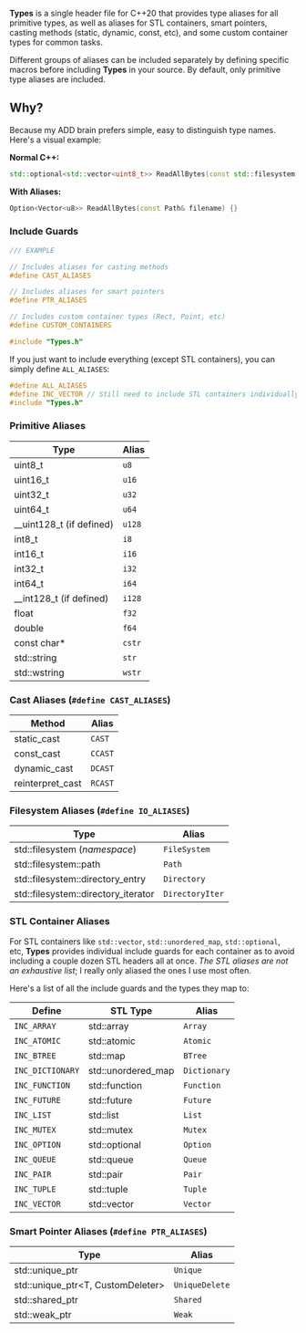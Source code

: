 **Types** is a single header file for C++20 that provides type aliases for all primitive types, as well as aliases for
STL containers, smart pointers, casting methods (static, dynamic, const, etc), and some custom container types for
common tasks.

Different groups of aliases can be included separately by defining specific macros before including **Types** in your
source. By default, only primitive type aliases are included.

## Why?

Because my ADD brain prefers simple, easy to distinguish type names. Here's a visual example:

**Normal C++:**

```c++
std::optional<std::vector<uint8_t>> ReadAllBytes(const std::filesystem::path& filename) {}
```

**With Aliases:**

```c++
Option<Vector<u8>> ReadAllBytes(const Path& filename) {}
```

### Include Guards

```c++
/// EXAMPLE

// Includes aliases for casting methods
#define CAST_ALIASES

// Includes aliases for smart pointers
#define PTR_ALIASES

// Includes custom container types (Rect, Point, etc)
#define CUSTOM_CONTAINERS

#include "Types.h"
```

If you just want to include everything (except STL containers), you can simply define `ALL_ALIASES`:

```cpp
#define ALL_ALIASES
#define INC_VECTOR // Still need to include STL containers individually
#include "Types.h"
```

### Primitive Aliases

| Type                     | Alias  |
|--------------------------|--------|
| uint8_t                  | `u8`   |
| uint16_t                 | `u16`  |
| uint32_t                 | `u32`  |
| uint64_t                 | `u64`  |
| __uint128_t (if defined) | `u128` |
| int8_t                   | `i8`   |
| int16_t                  | `i16`  |
| int32_t                  | `i32`  |
| int64_t                  | `i64`  |
| __int128_t (if defined)  | `i128` |
| float                    | `f32`  |
| double                   | `f64`  |
| const char*              | `cstr` |
| std::string              | `str`  |
| std::wstring             | `wstr` |

### Cast Aliases (`#define CAST_ALIASES`)

| Method           | Alias   |
|------------------|---------|
| static_cast      | `CAST`  |
| const_cast       | `CCAST` |
| dynamic_cast     | `DCAST` |
| reinterpret_cast | `RCAST` |

### Filesystem Aliases (`#define IO_ALIASES`)

| Type                                | Alias           |
|-------------------------------------|-----------------|
| std::filesystem (_namespace_)       | `FileSystem`    |
| std::filesystem::path               | `Path`          |
| std::filesystem::directory_entry    | `Directory`     |
| std::filesystem::directory_iterator | `DirectoryIter` |

### STL Container Aliases

For STL containers like `std::vector`, `std::unordered_map`, `std::optional`, etc, **Types** provides individual include
guards for each container as to avoid including a couple dozen STL headers all at once. *The STL aliases are not an
exhaustive list*; I really only aliased the ones I use most often.

Here's a list of all the include guards and the types they map to:

| Define           | STL Type           | Alias        |
|------------------|--------------------|--------------|
| `INC_ARRAY`      | std::array         | `Array`      |
| `INC_ATOMIC`     | std::atomic        | `Atomic`     |
| `INC_BTREE`      | std::map           | `BTree`      |
| `INC_DICTIONARY` | std::unordered_map | `Dictionary` |
| `INC_FUNCTION`   | std::function      | `Function`   |
| `INC_FUTURE`     | std::future        | `Future`     |
| `INC_LIST`       | std::list          | `List`       |
| `INC_MUTEX`      | std::mutex         | `Mutex`      |
| `INC_OPTION`     | std::optional      | `Option`     |
| `INC_QUEUE`      | std::queue         | `Queue`      |
| `INC_PAIR`       | std::pair          | `Pair`       |
| `INC_TUPLE`      | std::tuple         | `Tuple`      |
| `INC_VECTOR`     | std::vector        | `Vector`     |

### Smart Pointer Aliases (`#define PTR_ALIASES`)

| Type                              | Alias          |
|-----------------------------------|----------------|
| std::unique_ptr                   | `Unique`       |
| std::unique_ptr<T, CustomDeleter> | `UniqueDelete` |
| std::shared_ptr                   | `Shared`       |
| std::weak_ptr                     | `Weak`         |
